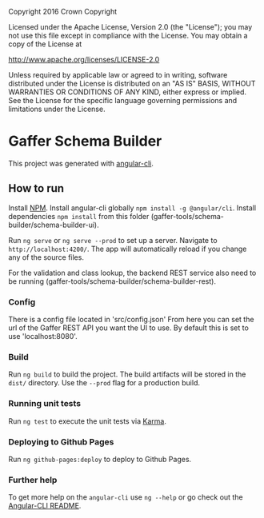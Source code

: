 Copyright 2016 Crown Copyright

Licensed under the Apache License, Version 2.0 (the "License");
you may not use this file except in compliance with the License.
You may obtain a copy of the License at

  http://www.apache.org/licenses/LICENSE-2.0

Unless required by applicable law or agreed to in writing, software
distributed under the License is distributed on an "AS IS" BASIS,
WITHOUT WARRANTIES OR CONDITIONS OF ANY KIND, either express or implied.
See the License for the specific language governing permissions and
limitations under the License.

# Gaffer Schema Builder

This project was generated with [angular-cli](https://github.com/angular/angular-cli).

## How to run

Install [NPM](https://www.npmjs.com/).
Install angular-cli globally `npm install -g @angular/cli`.
Install dependencies `npm install` from this folder (gaffer-tools/schema-builder/schema-builder-ui).

Run `ng serve` or `ng serve --prod` to set up a server. Navigate to `http://localhost:4200/`. The app will automatically reload if you change any of the source files.

For the validation and class lookup, the backend REST service also need to be running (gaffer-tools/schema-builder/schema-builder-rest).

### Config

There is a config file located in 'src/config.json'
From here you can set the url of the Gaffer REST API you want the UI to use. By default this is set to use 'localhost:8080'.

### Build

Run `ng build` to build the project. The build artifacts will be stored in the `dist/` directory. Use the `--prod` flag for a production build.

### Running unit tests

Run `ng test` to execute the unit tests via [Karma](https://karma-runner.github.io).

### Deploying to Github Pages

Run `ng github-pages:deploy` to deploy to Github Pages.

### Further help

To get more help on the `angular-cli` use `ng --help` or go check out the [Angular-CLI README](https://github.com/angular/angular-cli/blob/master/README.md).
